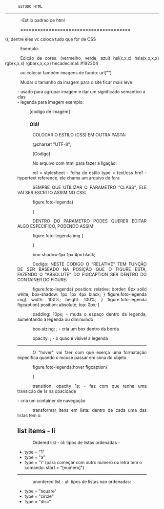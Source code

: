           ESTUDO HTML
-------------------------------------
-Estilo padrao de html

=======================================
<DOCTYPE html>
<html lang = "pt-br">
    <head>
        <meta charset = "UTF-8">
        <meta name="viewport" content="width-device-width; initial-scale=1.0">
    </head>
<body>



</body>
</html>
()<style> : usada por conta do css para alterar o visual do site(posto entre o head) 
()font-family : altera do tipo do texto ou fonte
()font-size : altera o tamanho do texto
()color : altera a cor do texto
()text-shadow (deslocamento lateral) [tamanho em pixel] (deslocamento vertical)[tamanho em pixel] (espalhamento da sombra)[tamanho em pixel] [cor] : coloca uma sombra na escrita
=========================
<div> divisoria para facilitar a edicao no css
<hgroup> agrupa textos
<img src =""> inserir imagem
<header> cabecalho (outra div)

==============
<br> - quebra de linha
&nbsp - espaco sem quebra
<p> texto ou paragrafo
<wbr/> quebra de palavra
&shy; soft hyphen

===================
    SIMBOLOS

&lt; <
&gt; >
&le; <=
&ge; >=

-----------

&pound;
&yen;
&euro;

-------------

&copy;
&reg;
&trade;

---------

&permil; /1000
&sum;
&infin;
&times;
&plusmn;
&oplus;
&radic;
&ne;

------------

&delta; 
&Delta;
&lambda;
&omega;
&phi;

-----------

&larr;
&rarr; &Rarr;
&uarr;
&darr;
&harr;

----------

&spades;
&clubs;
&hearts;
&diams;


formatações:

<pre> todos os espaços e enters serão considerados
<code> codigo - formata como em fonte de codigo
<sub> subescrito - escreve embaixo
<sup> supreescrito -  como se fosse elevado 
<b> bold - coloca em negrito as palavras
<i> italico - coloca em italico as palavras
<em> enfase - parecido com o italico
<u> underline - sublinha
<del> risca - risca a palavra por cima
<span> usada para formatar pequenos trechos de texto, podendo assim fazer <span style = "text-decoration: underline;"> ou overline, line-through e o none
<span style = "font-weight: normal;"> ou bold, bolder ou colocar um valor entre 100-900
Ter edições em separações de titulos, h1, como por exemplo:
<h2 style = "text-align: center;"> ou left ou right
<p style = "text-align: justify; text indent: 50px;> - coloca o paragrafo direito


Para faazer isso de mandeira global, basta colocar em "head" o <style></style>, dentre eles vc coloca tudo que for de CSS

Exemplo: 
    <style>
            p{
                text-align: justify;
                text-indent: 50px;
            }
        </style>

Edição de cores:
(vermelho, verde, azul)
hsl(x,x,x)
hsla(x,x,x,x)
rgb(x,x,x)
rgba(x,x,x,x)
hecadecimal: #192304

ou colocar também imagens de fundo:
url("")


Mudar o tamanho da imagem para o site ficar mais leve

<figure> - usado para agrupar imagem e dar um significado semantico a elas
<figcaption> - legenda para imagem
exemplo:

<figure>
        [codigo de imagem]
    <figcaption>
        <h3>Olá!</h3>
    </figcaption>
</figure>


COLOCAR O ESTILO (CSS) EM OUTRA PASTA: 

@charset "UTF-8";

[Codigo]

No arquivo com html para fazer a ligação:

rel = stylesheet - folha de estilo
type = text/css
href - hypertext reference, ele chama um arquivo de fora

<link rel="stylesheet" type="text/css" href="_css/estilo.css">


SEMPRE QUE UTILIZAR O PARAMETRO "CLASS", ELE VAI SER ESCRITO ASSIM NO CSS:

figure.foto-legenda{

}

DENTRO DO PARAMETRO PODES QUERER EDITAR ALGO ESPECIFICO, PODENDO ASSIM: 

figure.foto-legenda img {

}

box-shadow:1px 1px 4px black;


Codigo:
NESTE CODIGO O "RELATIVE" TEM FUNÇÃO DE SER BASEADO NA POSIÇÃO QUE O FIGURE ESTÁ, FAZENDO O "ABSOLUTE" DO FIGCAPTION SER DENTRO DO CONTAINER DO FIGURE:


figure.foto-legenda{
    position: relative;
    border: 8px solid white;
    box-shadow: 1px 1px 4px black;
}
figure.foto-legenda img{
    width: 100%;
    height: 100%;
}
figure.foto-legenda figcaption{
    position: absolute;
    top: 0px;
}

padding: 10px; - muda o espaço dentro da legenda, aumentando a legenda ou diminuindo

box-sizing: ; - cria um box dentro da borda

opacity: ; - o quao é visível a legenda


----------------------------------
O "hover" vai fzer com que exerça uma formatação expecifica quando o mouse passar em cima do objeto


figure.foto-legenda:hover figcaption{

}

transition: opacity 1s; - faz com que tenha uma transição de 1s na opacidade



<nav> - cria um container de navegação

transformar itens em lista:
dentro de cada uma das listas tem o:

list items - li
------------------

Ordered list - ol:
tipos de listas ordenadas - 
+ type = "1"
+ type = "a"
+ type = "i"
(para começar com outro numero ou letra tem o comando: start = "[numero]")
-----------------

unordered list - ul:
tipos de listas nao ordenadas:
+ type = "square"
+ type = "circle"
+ type = "disc"


